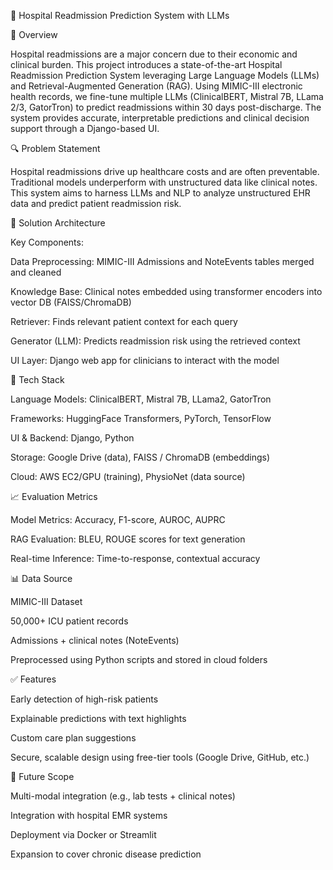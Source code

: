 
🏥 Hospital Readmission Prediction System with LLMs

📌 Overview

Hospital readmissions are a major concern due to their economic and clinical burden. This project introduces a state-of-the-art Hospital Readmission Prediction System leveraging Large Language Models (LLMs) and Retrieval-Augmented Generation (RAG). Using MIMIC-III electronic health records, we fine-tune multiple LLMs (ClinicalBERT, Mistral 7B, LLama 2/3, GatorTron) to predict readmissions within 30 days post-discharge. The system provides accurate, interpretable predictions and clinical decision support through a Django-based UI.

🔍 Problem Statement

Hospital readmissions drive up healthcare costs and are often preventable. Traditional models underperform with unstructured data like clinical notes. This system aims to harness LLMs and NLP to analyze unstructured EHR data and predict patient readmission risk.

🧠 Solution Architecture



Key Components:

Data Preprocessing: MIMIC-III Admissions and NoteEvents tables merged and cleaned

Knowledge Base: Clinical notes embedded using transformer encoders into vector DB (FAISS/ChromaDB)

Retriever: Finds relevant patient context for each query

Generator (LLM): Predicts readmission risk using the retrieved context

UI Layer: Django web app for clinicians to interact with the model

🔨 Tech Stack

Language Models: ClinicalBERT, Mistral 7B, LLama2, GatorTron

Frameworks: HuggingFace Transformers, PyTorch, TensorFlow

UI & Backend: Django, Python

Storage: Google Drive (data), FAISS / ChromaDB (embeddings)

Cloud: AWS EC2/GPU (training), PhysioNet (data source)

📈 Evaluation Metrics

Model Metrics: Accuracy, F1-score, AUROC, AUPRC

RAG Evaluation: BLEU, ROUGE scores for text generation

Real-time Inference: Time-to-response, contextual accuracy

📊 Data Source

MIMIC-III Dataset

50,000+ ICU patient records

Admissions + clinical notes (NoteEvents)

Preprocessed using Python scripts and stored in cloud folders

✅ Features

Early detection of high-risk patients

Explainable predictions with text highlights

Custom care plan suggestions

Secure, scalable design using free-tier tools (Google Drive, GitHub, etc.)

🚀 Future Scope

Multi-modal integration (e.g., lab tests + clinical notes)

Integration with hospital EMR systems

Deployment via Docker or Streamlit

Expansion to cover chronic disease prediction

